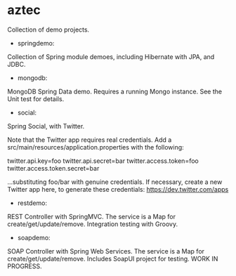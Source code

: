 aztec
=====

Collection of demo projects.

- springdemo:

Collection of Spring module demoes, including Hibernate with JPA, and JDBC.

- mongodb:

MongoDB Spring Data demo.  Requires a running Mongo instance.  See the Unit test for details.

- social:

Spring Social, with Twitter.

Note that the Twitter app requires real credentials.  Add a src/main/resources/application.properties with the following:

twitter.api.key=foo
twitter.api.secret=bar
twitter.access.token=foo
twitter.access.token.secret=bar

...substituting foo/bar with genuine credentials.  If necessary, create a new Twitter app here, to generate these credentials: https://dev.twitter.com/apps

- restdemo:

REST Controller with SpringMVC.  The service is a Map for create/get/update/remove.  Integration testing with Groovy.

- soapdemo:

SOAP Controller with Spring Web Services.  The service is a Map for create/get/update/remove.  Includes SoapUI project for testing.  WORK IN PROGRESS.